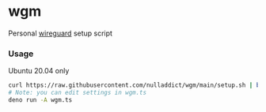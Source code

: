 # wgm

Personal [wireguard](https://www.wireguard.com/) setup script

### Usage

Ubuntu 20.04 only

```bash
curl https://raw.githubusercontent.com/nulladdict/wgm/main/setup.sh | bash
# Note: you can edit settings in wgm.ts
deno run -A wgm.ts
```
